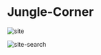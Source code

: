 # Jungle-Corner

![site](https://github.com/DC-Developer/Jungle-Corner/blob/master/public/assests/gifs/jungle-corner%20default.gif)



![site-search](https://github.com/DC-Developer/Jungle-Corner/blob/master/public/assests/gifs/jungle-corner%20search.gif)

